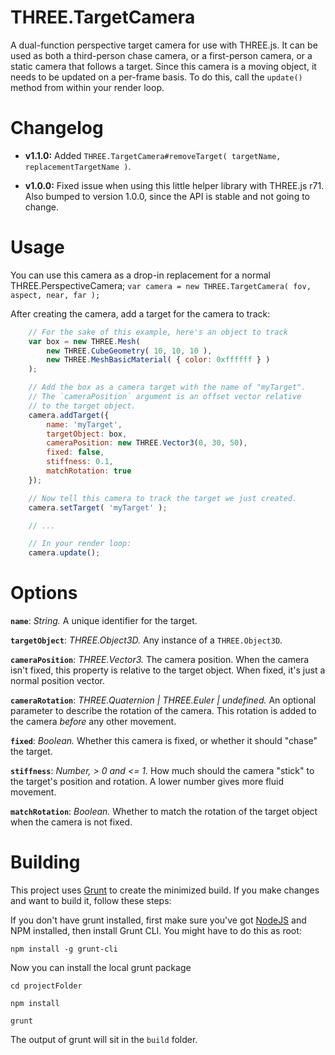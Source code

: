 THREE.TargetCamera
==================
A dual-function perspective target camera for use with THREE.js. It can be used as both a third-person chase camera, or a first-person camera, or a static camera that follows a target.
Since this camera is a moving object, it needs to be updated on a per-frame basis. To do this, call the `update()` method from within your render loop.


Changelog
=========
* **v1.1.0:** Added `THREE.TargetCamera#removeTarget( targetName, replacementTargetName )`.

* **v1.0.0:** Fixed issue when using this little helper library with THREE.js r71. Also bumped to version 1.0.0, since the API is stable and not going to change.


Usage
=====
You can use this camera as a drop-in replacement for a normal THREE.PerspectiveCamera;
`var camera = new THREE.TargetCamera( fov, aspect, near, far );`

After creating the camera, add a target for the camera to track:
```javascript
    // For the sake of this example, here's an object to track
    var box = new THREE.Mesh(
        new THREE.CubeGeometry( 10, 10, 10 ),
        new THREE.MeshBasicMaterial( { color: 0xffffff } )
    );

    // Add the box as a camera target with the name of "myTarget".
    // The `cameraPosition` argument is an offset vector relative
    // to the target object.
    camera.addTarget({
        name: 'myTarget',
        targetObject: box,
        cameraPosition: new THREE.Vector3(0, 30, 50),
        fixed: false,
        stiffness: 0.1,
        matchRotation: true
    });

    // Now tell this camera to track the target we just created.
    camera.setTarget( 'myTarget' );

    // ...

    // In your render loop:
    camera.update();
```

Options
=======
**`name`**: *String.* A unique identifier for the target.

**`targetObject`**: *THREE.Object3D.* Any instance of a `THREE.Object3D`.

**`cameraPosition`**: *THREE.Vector3.* The camera position. When the camera isn't fixed, this property is relative to the target object. When fixed, it's just a normal position vector.

**`cameraRotation`**: *THREE.Quaternion | THREE.Euler | undefined.* An optional parameter to describe the rotation of the camera. This rotation is added to the camera *before* any other movement.

**`fixed`**: *Boolean.* Whether this camera is fixed, or whether it should "chase" the target.

**`stiffness`**: *Number, > 0 and <= 1.* How much should the camera "stick" to the target's position and rotation. A lower number gives more fluid movement.

**`matchRotation`**: *Boolean.* Whether to match the rotation of the target object when the camera is not fixed.


Building
========
This project uses [Grunt](http://gruntjs.com/) to create the minimized build. If you make changes and want to build it, follow these steps:

If you don't have grunt installed, first make sure you've got [NodeJS](http://nodejs.org/) and NPM installed, then install Grunt CLI. You might have to do this as root:

`npm install -g grunt-cli`

Now you can install the local grunt package

`cd projectFolder`

`npm install`

`grunt`


The output of grunt will sit in the `build` folder.
